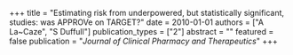 +++
title = "Estimating risk from underpowered, but statistically significant, studies: was APPROVe on TARGET?"
date = 2010-01-01
authors = ["A La~Caze", "S Duffull"]
publication_types = ["2"]
abstract = ""
featured = false
publication = "*Journal of Clinical Pharmacy and Therapeutics*"
+++


